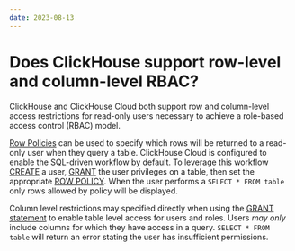 ```yaml
---
date: 2023-08-13
---
```


# Does ClickHouse support row-level and column-level RBAC?

ClickHouse and ClickHouse Cloud both support row and column-level access restrictions for read-only users necessary to achieve a role-based access control (RBAC) model. 

[Row Policies](/docs/en/operations/access-rights#row-policy-management) can be used to specify which rows will be returned to a read-only user when they query a table. ClickHouse Cloud is configured to enable the SQL-driven workflow by default. To leverage this workflow [CREATE](/docs/en/sql-reference/statements/create/user) a user, [GRANT](/docs/en/sql-reference/statements/grant) the user privileges on a table, then set the appropriate [ROW POLICY](/docs/en/operations/access-rights#row-policy-management). When the user performs a `SELECT * FROM table` only rows allowed by policy will be displayed.

Column level restrictions may specified directly when using the [GRANT statement](/docs/en/sql-reference/statements/grant) to enable table level access for users and roles. Users _may only_ include columns for which they have access in a query. `SELECT * FROM table` will return an error stating the user has insufficient permissions.
